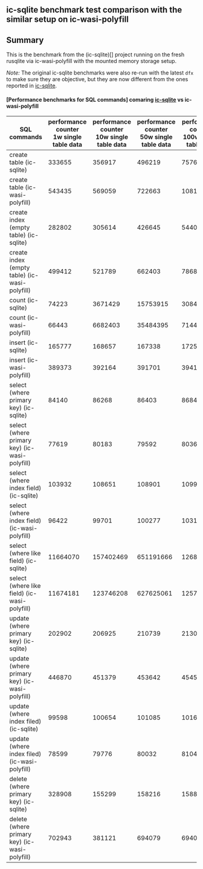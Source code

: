 ## ic-sqlite benchmark test comparison with the similar setup on ic-wasi-polyfill

## Summary

This is the benchmark from the (ic-sqlite)[] project running on the fresh rusqlite via ic-wasi-polyfill with the mounted memory storage setup.

*Note:* The original ic-sqlite benchmarks were also re-run with the latest `dfx` to make sure they are objective, but they are now different from the ones reported in [ic-sqlite](https://github.com/froghub-io/ic-sqlite/).

#### [Performance benchmarks for SQL commands] comaring [ic-sqlite](https://github.com/froghub-io/ic-sqlite/) vs ic-wasi-polyfill

| SQL <br/> commands               | performance counter <br/> 1w single table data | performance counter <br/> 10w single table data | performance counter <br/> 50w single table data | performance counter <br/> 100w single table data |
|----------------------------------|------------------------------------------------|-------------------------------------------------|-------------------------------------------------|--------------------------------------------------|
| create table (ic-sqlite)          | 333655                                        | 356917                                          | 496219                                          | 757636                                           | 
| create table (ic-wasi-polyfill)   | 543435                                        | 569059                                          | 722663                                          | 1081202                                          | 
| create index <br/> (empty table) (ic-sqlite)         | 282802                     | 305614                                          | 426645                                          | 544042                                           |
| create index <br/> (empty table) (ic-wasi-polyfill)  | 499412                     | 521789                                          | 662403                                          | 786819                                           |
| count (ic-sqlite)                                    | 74223                      | 3671429                                         | 15753915                                        | 30849918                                         | 
| count (ic-wasi-polyfill)                             | 66443                      | 6682403                                         | 35484395                                        | 71440938                                         | 
| insert (ic-sqlite)                                   | 165777                     | 168657                                          | 167338                                          | 172585                                           | 
| insert (ic-wasi-polyfill)                            | 389373                     | 392164                                          | 391701                                          | 394134                                           | 
| select <br/> (where primary key) (ic-sqlite)         | 84140                      | 86268                                           | 86403                                           | 86842                                            | 
| select <br/> (where primary key) (ic-wasi-polyfill)  | 77619                      | 80183                                           | 79592                                           | 80368                                            | 
| select <br/> (where index field) (ic-sqlite)         | 103932                     | 108651                                          | 108901                                          | 109969                                           | 
| select <br/> (where index field) (ic-wasi-polyfill)  | 96422                      | 99701                                           | 100277                                          | 103120                                           | 
| select <br/> (where like field) (ic-sqlite)          | 11664070                   | 157402469                                       | 651191666                                       | 1268418927                                       | 
| select <br/> (where like field) (ic-wasi-polyfill)   | 11674181                   | 123746208                                       | 627625061                                       | 1257467787                                       | 
| update <br/> (where primary key) (ic-sqlite)         | 202902                     | 206925                                          | 210739                                          | 213028                                           | 
| update <br/> (where primary key) (ic-wasi-polyfill)  | 446870                     | 451379                                          | 453642                                          | 454555                                           | 
| update <br/> (where index filed) (ic-sqlite)         | 99598                      | 100654                                          | 101085                                          | 101695                                           | 
| update <br/> (where index filed) (ic-wasi-polyfill)  | 78599                      | 79776                                           | 80032                                           | 81046                                            | 
| delete <br/> (where primary key) (ic-sqlite)         | 328908                     | 155299                                          | 158216                                          | 158859                                           |
| delete <br/> (where primary key) (ic-wasi-polyfill)  | 702943                     | 381121                                          | 694079                                          | 694053                                           |

